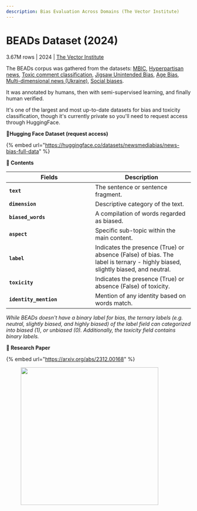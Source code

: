 ```yaml
---
description: Bias Evaluation Across Domains (The Vector Institute)
---
```


# BEADs Dataset (2024)

3.67M rows | 2024 | [The Vector Institute](https://huggingface.co/vector-institute)

The BEADs corpus was gathered from the datasets: [MBIC](https://zenodo.org/records/4474336), [Hyperpartisan news](https://huggingface.co/datasets/SemEvalWorkshop/hyperpartisan\_news\_detection), [Toxic comment classification](https://www.kaggle.com/competitions/jigsaw-toxic-comment-classification-challenge), [Jigsaw Unintended Bias](https://www.kaggle.com/competitions/jigsaw-unintended-bias-in-toxicity-classification), [Age Bias](https://dataverse.harvard.edu/dataset.xhtml?persistentId=doi:10.7910/DVN/L4OAKN), [Multi-dimensional news (Ukraine)](https://zenodo.org/records/3885351#.ZF0KoxHMLtV), [Social biases](https://maartensap.com/social-bias-frames/).&#x20;

It was annotated by humans, then with semi-supervised learning, and finally human verified.

It's one of the largest and most up-to-date datasets for bias and toxicity classification, though it's currently private so you'll need to request access through HuggingFace.

**🤗Hugging Face Dataset (request access)**

{% embed url="https://huggingface.co/datasets/newsmediabias/news-bias-full-data" %}

**📑 Contents**

<table><thead><tr><th width="219">Fields</th><th>Description</th></tr></thead><tbody><tr><td><strong><code>text</code></strong></td><td>The sentence or sentence fragment.</td></tr><tr><td><strong><code>dimension</code></strong></td><td>Descriptive category of the text.</td></tr><tr><td><strong><code>biased_words</code></strong></td><td>A compilation of words regarded as biased.</td></tr><tr><td><strong><code>aspect</code></strong></td><td>Specific sub-topic within the main content.</td></tr><tr><td><strong><code>label</code></strong></td><td>Indicates the presence (True) or absence (False) of bias. The label is ternary - highly biased, slightly biased, and neutral.</td></tr><tr><td><strong><code>toxicity</code></strong></td><td>Indicates the presence (True) or absence (False) of toxicity.</td></tr><tr><td><strong><code>identity_mention</code></strong></td><td>Mention of any identity based on words match.</td></tr></tbody></table>

_While BEADs doesn't have a binary label for bias, the ternary labels (e.g. neutral, slightly biased, and highly biased) of the label field can categorized into biased (1), or unbiased (0). Additionally, the toxicity field contains binary labels._

**📄 Research Paper**

{% embed url="https://arxiv.org/abs/2312.00168" %}

<figure><img src="../../.gitbook/assets/Screenshot 2024-10-10 at 1.37.02 AM.png" alt="" width="375"><figcaption></figcaption></figure>
